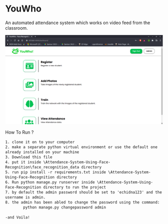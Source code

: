 # YouWho
An automated attendance system which works on video feed from the classroom.
<p>
	<img src="/User-Interface.png" width="700" />
</p>
How To Run ? 

	1. clone it on to your computer 
	2. make a separate python virtual environment or use the default one already installed on your machine
	3. Download this file
	4. put it inside \Attendance-System-Using-Face-Recognition\face_recognition_data directory
	5. run pip install -r requirements.txt inside \Attendance-System-Using-Face-Recognition directory
	6. Run python manage.py runserver inside \Attendance-System-Using-Face-Recognition directory to run the project
	7. by default the admin password should be set to 'echidna123' and the username is admin.
	8. the admin has been abled to change the password using the command:
	 		python manage.py changepassword admin

	-and Voila!
